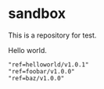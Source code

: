 # sandbox

This is a repository for test.

Hello world.

```
"ref=helloworld/v1.0.1"
"ref=foobar/v1.0.0"
"ref=baz/v1.0.0"
```
